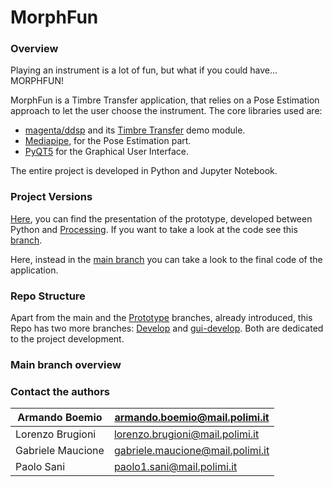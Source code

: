 # MorphFun
### Overview
Playing an instrument is a lot of fun, but what if you could have... MORPHFUN!

MorphFun is a Timbre Transfer application, that relies on a Pose Estimation approach to let the user choose the instrument.
The core libraries used are:
- [magenta/ddsp](https://github.com/magenta/ddsp) and its [Timbre Transfer](https://colab.research.google.com/github/magenta/ddsp/blob/master/ddsp/colab/demos/timbre_transfer.ipynb) demo module.
- [Mediapipe](https://google.github.io/mediapipe/), for the Pose Estimation part.
- [PyQT5](https://pypi.org/project/PyQt5/) for the Graphical User Interface.

The entire project is developed in Python and Jupyter Notebook.

### Project Versions
[Here](https://github.com/PaoloSani/MorphFun/blob/main/prototype_MORPHUN%20PRESENTATION.pptx), you can find the presentation of the prototype, developed between Python and [Processing](https://processing.org/).
If you want to take a look at the code see this [branch](https://github.com/PaoloSani/MorphFun/tree/Prototype).

Here, instead in the [main branch](https://github.com/PaoloSani/MorphFun) you can take a look to the final code of the application.

### Repo Structure
Apart from the main and the [Prototype](https://github.com/PaoloSani/MorphFun/tree/Prototype) branches, already introduced, this Repo has two more branches: [Develop](https://github.com/PaoloSani/MorphFun/tree/Develop) and [gui-develop](https://github.com/PaoloSani/MorphFun/tree/gui-develop). Both are dedicated to the project development.

### Main branch overview


### Contact the authors
| Armando Boemio    | armando.boemio@mail.polimi.it    |
|-------------------|----------------------------------|
| Lorenzo Brugioni  | lorenzo.brugioni@mail.polimi.it  |
| Gabriele Maucione | gabriele.maucione@mail.polimi.it |
| Paolo Sani        | paolo1.sani@mail.polimi.it       |
